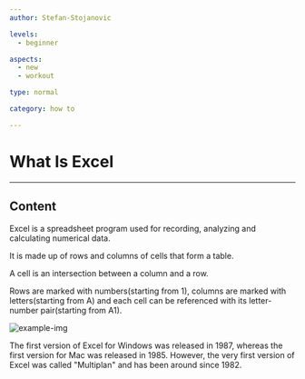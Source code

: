 ```yaml
---
author: Stefan-Stojanovic

levels:
  - beginner

aspects:
  - new
  - workout

type: normal

category: how to

---
```


# What Is Excel

---
## Content

Excel is a spreadsheet program used for recording, analyzing and calculating numerical data. 

It is made up of rows and columns of cells that form a table. 

A cell is an intersection between a column and a row.

Rows are marked with numbers(starting from 1), columns are marked with letters(starting from A) and each cell can be referenced with its letter-number pair(starting from A1).


![example-img](https://img.enkipro.com/2cff4b94fcc34f489dfbd3f70e798855.png)


The first version of Excel for Windows was released in 1987, whereas the first version for Mac was released in 1985. However, the very first version of Excel was called "Multiplan" and has been around since 1982.

